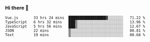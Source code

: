 ### Hi there 👋

<!--
**xin-code/Xin-code** is a ✨ _special_ ✨ repository because its `README.md` (this file) appears on your GitHub profile.

Here are some ideas to get you started:
<!--START_SECTION:waka-->
```text
Vue.js       33 hrs 24 mins  █████████████████▓░░░░░░░   71.22 % 
TypeScript   6 hrs 32 mins   ███▒░░░░░░░░░░░░░░░░░░░░░   13.96 % 
JavaScript   5 hrs 56 mins   ███▒░░░░░░░░░░░░░░░░░░░░░   12.67 % 
JSON         22 mins         ▒░░░░░░░░░░░░░░░░░░░░░░░░   00.81 % 
Text         19 mins         ▒░░░░░░░░░░░░░░░░░░░░░░░░   00.68 % 
```
<!--END_SECTION:waka-->
